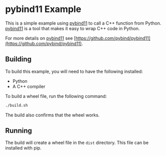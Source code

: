 # pybind11 Example 

This is a simple example using [pybind11](https://github.com/pybind/pybind11) to call a C++ function from Python.
[pybind11](https://github.com/pybind/pybind11) is a tool that makes it easy to wrap C++ code in Python.

For more details on [pybind11](https://github.com/pybind/pybind11) see [https://github.com/pybind/pybind11](https://github.com/pybind/pybind11).

## Building

To build this example, you will need to have the following installed:
* Python
* A C++ compiler

To build a wheel file, run the following command:
```bash
./build.sh
```

The build also confirms that the wheel works.

## Running

The build will create a wheel file in the `dist` directory.  This file can be installed with pip.


